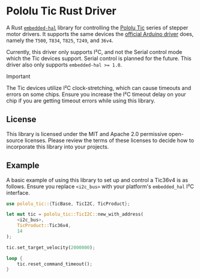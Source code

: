 # Pololu Tic Rust Driver
A Rust [`embedded-hal`](https://docs.rs/embedded-hal/latest/embedded_hal/) library for controlling the 
[Pololu Tic](https://www.pololu.com/tic) series of stepper motor drivers. It supports the same devices 
the [official Arduino driver](https://github.com/pololu/tic-arduino) does, namely the `T500`, `T834`, 
`T825`, `T249`, and `36v4`.

Currently, this driver only supports I²C, and not the Serial control mode which the Tic devices support. 
Serial control is planned for the future. This driver also only supports `embedded-hal >= 1.0`.

> [!IMPORTANT]
> The Tic devices utilize I²C clock-stretching, which can cause timeouts and errors on some chips. Ensure
> you increase the I²C timeout delay on your chip if you are getting timeout errors while using this library.

## License
This library is licensed under the MIT and Apache 2.0 permissive open-source licenses. Please review the terms 
of these licenses to decide how to incorporate this library into your projects.

## Example
A basic example of using this library to set up and control a Tic36v4 is as follows. Ensure you replace
`<i2c_bus>` with your platform's `embedded_hal` I²C interface.
```rust
use pololu_tic::{TicBase, TicI2C, TicProduct};

let mut tic = pololu_tic::TicI2C::new_with_address(
    <i2c_bus>,
    TicProduct::Tic36v4,
    14
);

tic.set_target_velocity(2000000);

loop {
    tic.reset_command_timeout();
}
```
